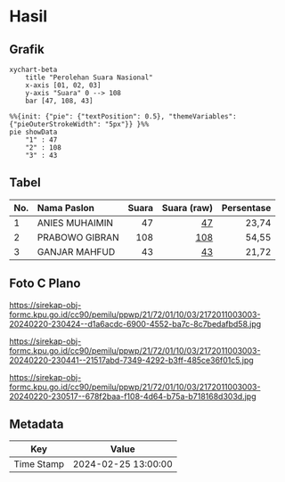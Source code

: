 # Hasil

## Grafik

```mermaid
xychart-beta
    title "Perolehan Suara Nasional"
    x-axis [01, 02, 03]
    y-axis "Suara" 0 --> 108
    bar [47, 108, 43]
```

```mermaid
%%{init: {"pie": {"textPosition": 0.5}, "themeVariables": {"pieOuterStrokeWidth": "5px"}} }%%
pie showData
    "1" : 47
    "2" : 108
    "3" : 43
```

## Tabel

| No. | Nama Paslon    | Suara | Suara (raw) | Persentase |
|:--- |:-------------- | -----:| -----------:| ----------:|
| 1   | ANIES MUHAIMIN | 47    | [47][p-1]   | 23,74      |
| 2   | PRABOWO GIBRAN | 108   | [108][p-2]  | 54,55      |
| 3   | GANJAR MAHFUD  | 43    | [43][p-3]   | 21,72      |


[p-1]: https://github.com/gigit-pemilu/pemilu-2024/blob/main/pilpres/hitung-suara/sub/21-kepulauan-riau/sub/72-kota-tanjung-pinang/sub/01-tanjung-pinang-barat/sub/1003-kampung-baru/sub/003-tps/sub/paslon-1.txt
[p-2]: https://github.com/gigit-pemilu/pemilu-2024/blob/main/pilpres/hitung-suara/sub/21-kepulauan-riau/sub/72-kota-tanjung-pinang/sub/01-tanjung-pinang-barat/sub/1003-kampung-baru/sub/003-tps/sub/paslon-2.txt
[p-3]: https://github.com/gigit-pemilu/pemilu-2024/blob/main/pilpres/hitung-suara/sub/21-kepulauan-riau/sub/72-kota-tanjung-pinang/sub/01-tanjung-pinang-barat/sub/1003-kampung-baru/sub/003-tps/sub/paslon-3.txt

## Foto C Plano

https://sirekap-obj-formc.kpu.go.id/cc90/pemilu/ppwp/21/72/01/10/03/2172011003003-20240220-230424--d1a6acdc-6900-4552-ba7c-8c7bedafbd58.jpg

https://sirekap-obj-formc.kpu.go.id/cc90/pemilu/ppwp/21/72/01/10/03/2172011003003-20240220-230441--21517abd-7349-4292-b3ff-485ce36f01c5.jpg

https://sirekap-obj-formc.kpu.go.id/cc90/pemilu/ppwp/21/72/01/10/03/2172011003003-20240220-230517--678f2baa-f108-4d64-b75a-b718168d303d.jpg


## Metadata

| Key        | Value               |
| ---------- | ------------------- |
| Time Stamp | 2024-02-25 13:00:00 |



